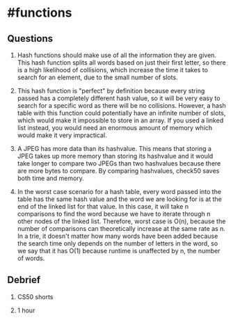 # #functions

## Questions

1. Hash functions should make use of all the information they are given. This hash function splits all words based on just their first letter,
    so there is a high likelihood of collisions, which increase the time it takes to search for an element, due to the small number of slots.

2. This hash function is "perfect" by definition because every string passed has a completely different hash value, so it will be very easy to
    search for a specific word as there will be no collisions. However, a hash table with this function could potentially have an infinite
    number of slots, which would make it impossible to store in an array. If you used a linked list instead, you would need an enormous
    amount of memory which would make it very impractical.

3. A JPEG has more data than its hashvalue. This means that storing a JPEG takes up more memory than storing its hashvalue and it would
    take longer to compare two JPEGs than two hashvalues because there are more bytes to compare. By comparing hashvalues, check50 saves
    both time and memory.

4. In the worst case scenario for a hash table, every word passed into the table has the same hash value and the word we are looking for
    is at the end of the linked list for that value. In this case, it will take n comparisons to find the word because we have to iterate
    through n other nodes of the linked list. Therefore, worst case is O(n), because the number of comparisons can theoretically increase
    at the same rate as n. In a trie, it doesn't matter how many words have been added because the search time only depends on the number
    of letters in the word, so we say that it has O(1) because runtime is unaffected by n, the number of words.

## Debrief

1. CS50 shorts

2. 1 hour
